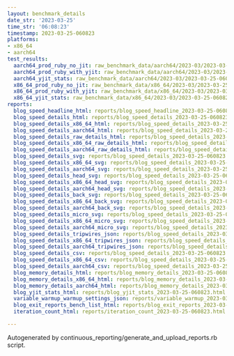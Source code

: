 ```yaml
---
layout: benchmark_details
date_str: '2023-03-25'
time_str: '06:08:23'
timestamp: 2023-03-25-060823
platforms:
- x86_64
- aarch64
test_results:
  aarch64_prod_ruby_no_jit: raw_benchmark_data/aarch64/2023-03/2023-03-25-060823_basic_benchmark_aarch64_prod_ruby_no_jit.json
  aarch64_prod_ruby_with_yjit: raw_benchmark_data/aarch64/2023-03/2023-03-25-060823_basic_benchmark_aarch64_prod_ruby_with_yjit.json
  aarch64_yjit_stats: raw_benchmark_data/aarch64/2023-03/2023-03-25-060823_basic_benchmark_aarch64_yjit_stats.json
  x86_64_prod_ruby_no_jit: raw_benchmark_data/x86_64/2023-03/2023-03-25-060823_basic_benchmark_x86_64_prod_ruby_no_jit.json
  x86_64_prod_ruby_with_yjit: raw_benchmark_data/x86_64/2023-03/2023-03-25-060823_basic_benchmark_x86_64_prod_ruby_with_yjit.json
  x86_64_yjit_stats: raw_benchmark_data/x86_64/2023-03/2023-03-25-060823_basic_benchmark_x86_64_yjit_stats.json
reports:
  blog_speed_headline_html: reports/blog_speed_headline_2023-03-25-060823.html
  blog_speed_details_html: reports/blog_speed_details_2023-03-25-060823.html
  blog_speed_details_x86_64_html: reports/blog_speed_details_2023-03-25-060823.x86_64.html
  blog_speed_details_aarch64_html: reports/blog_speed_details_2023-03-25-060823.aarch64.html
  blog_speed_details_raw_details_html: reports/blog_speed_details_2023-03-25-060823.raw_details.html
  blog_speed_details_x86_64_raw_details_html: reports/blog_speed_details_2023-03-25-060823.x86_64.raw_details.html
  blog_speed_details_aarch64_raw_details_html: reports/blog_speed_details_2023-03-25-060823.aarch64.raw_details.html
  blog_speed_details_svg: reports/blog_speed_details_2023-03-25-060823.svg
  blog_speed_details_x86_64_svg: reports/blog_speed_details_2023-03-25-060823.x86_64.svg
  blog_speed_details_aarch64_svg: reports/blog_speed_details_2023-03-25-060823.aarch64.svg
  blog_speed_details_head_svg: reports/blog_speed_details_2023-03-25-060823.head.svg
  blog_speed_details_x86_64_head_svg: reports/blog_speed_details_2023-03-25-060823.x86_64.head.svg
  blog_speed_details_aarch64_head_svg: reports/blog_speed_details_2023-03-25-060823.aarch64.head.svg
  blog_speed_details_back_svg: reports/blog_speed_details_2023-03-25-060823.back.svg
  blog_speed_details_x86_64_back_svg: reports/blog_speed_details_2023-03-25-060823.x86_64.back.svg
  blog_speed_details_aarch64_back_svg: reports/blog_speed_details_2023-03-25-060823.aarch64.back.svg
  blog_speed_details_micro_svg: reports/blog_speed_details_2023-03-25-060823.micro.svg
  blog_speed_details_x86_64_micro_svg: reports/blog_speed_details_2023-03-25-060823.x86_64.micro.svg
  blog_speed_details_aarch64_micro_svg: reports/blog_speed_details_2023-03-25-060823.aarch64.micro.svg
  blog_speed_details_tripwires_json: reports/blog_speed_details_2023-03-25-060823.tripwires.json
  blog_speed_details_x86_64_tripwires_json: reports/blog_speed_details_2023-03-25-060823.x86_64.tripwires.json
  blog_speed_details_aarch64_tripwires_json: reports/blog_speed_details_2023-03-25-060823.aarch64.tripwires.json
  blog_speed_details_csv: reports/blog_speed_details_2023-03-25-060823.csv
  blog_speed_details_x86_64_csv: reports/blog_speed_details_2023-03-25-060823.x86_64.csv
  blog_speed_details_aarch64_csv: reports/blog_speed_details_2023-03-25-060823.aarch64.csv
  blog_memory_details_html: reports/blog_memory_details_2023-03-25-060823.html
  blog_memory_details_x86_64_html: reports/blog_memory_details_2023-03-25-060823.x86_64.html
  blog_memory_details_aarch64_html: reports/blog_memory_details_2023-03-25-060823.aarch64.html
  blog_yjit_stats_html: reports/blog_yjit_stats_2023-03-25-060823.html
  variable_warmup_warmup_settings_json: reports/variable_warmup_2023-03-25-060823.warmup_settings.json
  blog_exit_reports_bench_list_html: reports/blog_exit_reports_2023-03-25-060823.bench_list.html
  iteration_count_html: reports/iteration_count_2023-03-25-060823.html

---
```

Autogenerated by continuous_reporting/generate_and_upload_reports.rb script.
